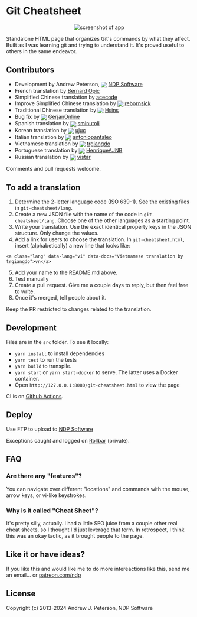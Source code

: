 # Git Cheatsheet

<div style="text-align: center">
  <img alt="screenshot of app" src="https://i.imgur.com/vD2hXkf.png" style="max-width: 500px;"/>
</div>

Standalone HTML page that organizes Git's commands by what they affect.
Built as I was learning git and trying to understand it. It's proved useful
to others in the same endeavor.

## Contributors

* Development by Andrew Peterson, <img src="https://github.com/ndp-software.png?size=32" style="vertical-align: middle;">  [NDP Software](https://ndpsoftware.com)
* French translation by [Bernard Opic](https://blogs.media-tips.com/bernard.opic/)
* Simplified Chinese translation by [acecode](https://github.com/acecode)
* Improve Simplified Chinese translation by <img src="https://github.com/rebornsick.png?size=32" style="vertical-align: middle;"> [rebornsick](https://github.com/rebornsick)
* Traditional Chinese translation by <img src="https://github.com/Hsins.png?size=32" style="vertical-align: middle;"> [Hsins](https://github.com/Hsins)
* Bug fix by <img src="https://github.com/GerjanOnline.png?size=32" style="vertical-align: middle;"> [GerjanOnline](https://github.com/GerjanOnline)
* Spanish translation by <img src="https://github.com/sminutoli.png?size=32" style="vertical-align: middle;"> [sminutoli](https://github.com/sminutoli)
* Korean translation by <img src="https://github.com/ujuc.png?size=32" style="vertical-align: middle;"> [ujuc](https://github.com/ujuc)
* Italian translation by <img src="https://github.com/antoniopantaleo.png?size=32" style="vertical-align: middle;"> [antoniopantaleo](https://github.com/antoniopantaleo)
* Vietnamese translation by <img src="https://github.com/trgiangdo.png?size=32" style="vertical-align: middle;"> [trgiangdo](https://github.com/trgiangdo)
* Portuguese translation by <img src="https://github.com/HenriqueAJNB.png?size=32" style="vertical-align: middle;"> [HenriqueAJNB](https://github.com/HenriqueAJNB)
* Russian translation by <img src="https://github.com/vistar.png?size=32" style="vertical-align: middle;"> [vistar](https://github.com/vistar)

Comments and pull requests welcome.

## To add a translation

1. Determine the 2-letter language code (ISO 639-1). See the existing files in `git-cheatsheet/lang`.
2. Create a new JSON file with the name of the code in `git-cheatsheet/lang`. Choose one of the other languages as a starting point.
3. Write your translation. Use the exact identical property keys in the JSON structure. Only change the values.
4. Add a link for users to choose the translation. In `git-cheatsheet.html`, insert (alphabetically) a new line that looks like:
```
<a class="lang" data-lang="vi" data-docs="Vietnamese translation by trgiangdo">vn</a>
```
5. Add your name to the README.md above.
6. Test manually
7. Create a pull request. Give me a couple days to reply, but then feel free to write.
8. Once it's merged, tell people about it.

Keep the PR restricted to changes related to the translation.


## Development

Files are in the `src` folder. To see it locally:
- `yarn install` to install dependencies
- `yarn test` to run the tests
- `yarn build` to transpile.
- `yarn start` or `yarn start-docker` to serve. The latter uses a Docker container.
- Open `http://127.0.0.1:8080/git-cheatsheet.html` to view the page

CI is on [Github Actions](https://github.com/ndp/git-cheatsheet/actions).

## Deploy

Use FTP to upload to [NDP Software](http://www.ndpsoftware.com/)

Exceptions caught and logged on [Rollbar](https://rollbar.com/ndpsoftware/git-cheatsheet/) (private).

## FAQ

### Are there any "features"?

You can navigate over different "locations" and commands with the mouse, arrow keys, or vi-like keystrokes.

### Why is it called "Cheat Sheet"?

It's pretty silly, actually. I had a little SEO juice from a couple other real cheat sheets,
so I thought I'd just leverage that term. In retrospect, I think this was an
okay tactic, as it brought people to the page.

## Like it or have ideas?

If you like this and would like me to do more intereactions like this, send me an email... or [patreon.com/ndp](https://patreon.com/ndp)

## License

Copyright (c) 2013-2024 Andrew J. Peterson, NDP Software
